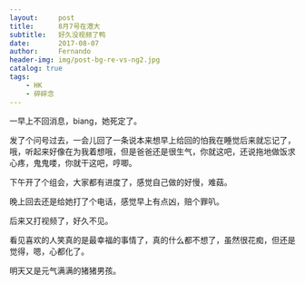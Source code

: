 ```yaml
---
layout:     post
title:      8月7号在港大
subtitle:   好久没视频了鸭
date:       2017-08-07
author:     Fernando
header-img: img/post-bg-re-vs-ng2.jpg
catalog: true
tags:
    - HK
    - 碎碎念
---
```



一早上不回消息，biang，她死定了。

发了个问号过去，一会儿回了一条说本来想早上给回的怕我在睡觉后来就忘记了，哦，听起来好像在为我着想哦，但是爸爸还是很生气，你就这吧，还说拖地做饭求心疼，鬼鬼喽，你就干这吧，哼唧。

下午开了个组会，大家都有进度了，感觉自己做的好慢，难菇。

晚上回去还是给她打了个电话，感觉早上有点凶，赔个罪叭。

后来又打视频了，好久不见。

看见喜欢的人笑真的是最幸福的事情了，真的什么都不想了，虽然很花痴，但还是觉得，嗯，心都化了。

明天又是元气满满的猪猪男孩。